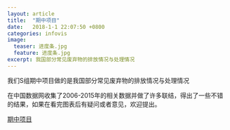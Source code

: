 ```yaml
---
layout: article
title:  "期中项目"
date:   2018-1-1 22:07:50 +0800
categories: infovis 
image:
  teaser: 进度条.jpg
  feature: 进度条.jpg
excerpt: 我国部分常见废弃物的排放情况与处理情况
---
```


我们S组期中项目做的是我国部分常见废弃物的排放情况与处理情况

在中国数据网收集了2006-2015年的相关数据并做了许多联结，得出了一些不错的结果，如果在看完图表后有疑问或者意见，欢迎提出。

[期中项目](https://yejiejie.github.io/the-middle-project/index.html)
